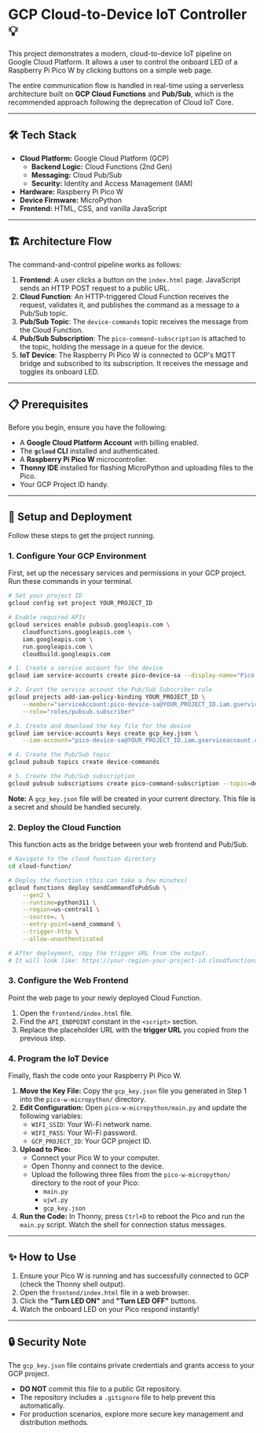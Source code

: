 

# GCP Cloud-to-Device IoT Controller 💡

This project demonstrates a modern, cloud-to-device IoT pipeline on Google Cloud Platform. It allows a user to control the onboard LED of a Raspberry Pi Pico W by clicking buttons on a simple web page.

The entire communication flow is handled in real-time using a serverless architecture built on **GCP Cloud Functions** and **Pub/Sub**, which is the recommended approach following the deprecation of Cloud IoT Core.

-----

## 🛠️ Tech Stack

  * **Cloud Platform:** Google Cloud Platform (GCP)
      * **Backend Logic:** Cloud Functions (2nd Gen)
      * **Messaging:** Cloud Pub/Sub
      * **Security:** Identity and Access Management (IAM)
  * **Hardware:** Raspberry Pi Pico W
  * **Device Firmware:** MicroPython
  * **Frontend:** HTML, CSS, and vanilla JavaScript

-----

## 🏗️ Architecture Flow

The command-and-control pipeline works as follows:

1.  **Frontend**: A user clicks a button on the `index.html` page. JavaScript sends an HTTP POST request to a public URL.
2.  **Cloud Function**: An HTTP-triggered Cloud Function receives the request, validates it, and publishes the command as a message to a Pub/Sub topic.
3.  **Pub/Sub Topic**: The `device-commands` topic receives the message from the Cloud Function.
4.  **Pub/Sub Subscription**: The `pico-command-subscription` is attached to the topic, holding the message in a queue for the device.
5.  **IoT Device**: The Raspberry Pi Pico W is connected to GCP's MQTT bridge and subscribed to its subscription. It receives the message and toggles its onboard LED.

-----

## 📋 Prerequisites

Before you begin, ensure you have the following:

  * A **Google Cloud Platform Account** with billing enabled.
  * The **`gcloud` CLI** installed and authenticated.
  * A **Raspberry Pi Pico W** microcontroller.
  * **Thonny IDE** installed for flashing MicroPython and uploading files to the Pico.
  * Your GCP Project ID handy.

-----

## 🚀 Setup and Deployment

Follow these steps to get the project running.

### 1\. Configure Your GCP Environment

First, set up the necessary services and permissions in your GCP project. Run these commands in your terminal.

```bash
# Set your project ID
gcloud config set project YOUR_PROJECT_ID

# Enable required APIs
gcloud services enable pubsub.googleapis.com \
    cloudfunctions.googleapis.com \
    iam.googleapis.com \
    run.googleapis.com \
    cloudbuild.googleapis.com

# 1. Create a service account for the device
gcloud iam service-accounts create pico-device-sa --display-name="Pico Device Service Account"

# 2. Grant the service account the Pub/Sub Subscriber role
gcloud projects add-iam-policy-binding YOUR_PROJECT_ID \
    --member="serviceAccount:pico-device-sa@YOUR_PROJECT_ID.iam.gserviceaccount.com" \
    --role="roles/pubsub.subscriber"

# 3. Create and download the key file for the device
gcloud iam service-accounts keys create gcp_key.json \
    --iam-account="pico-device-sa@YOUR_PROJECT_ID.iam.gserviceaccount.com"

# 4. Create the Pub/Sub topic
gcloud pubsub topics create device-commands

# 5. Create the Pub/Sub subscription
gcloud pubsub subscriptions create pico-command-subscription --topic=device-commands
```

**Note:** A `gcp_key.json` file will be created in your current directory. This file is a secret and should be handled securely.

### 2\. Deploy the Cloud Function

This function acts as the bridge between your web frontend and Pub/Sub.

```bash
# Navigate to the cloud function directory
cd cloud-function/

# Deploy the function (this can take a few minutes)
gcloud functions deploy sendCommandToPubSub \
    --gen2 \
    --runtime=python311 \
    --region=us-central1 \
    --source=. \
    --entry-point=send_command \
    --trigger-http \
    --allow-unauthenticated

# After deployment, copy the trigger URL from the output.
# It will look like: https://your-region-your-project-id.cloudfunctions.net/sendCommandToPubSub
```

### 3\. Configure the Web Frontend

Point the web page to your newly deployed Cloud Function.

1.  Open the `frontend/index.html` file.
2.  Find the `API_ENDPOINT` constant in the `<script>` section.
3.  Replace the placeholder URL with the **trigger URL** you copied from the previous step.

### 4\. Program the IoT Device

Finally, flash the code onto your Raspberry Pi Pico W.

1.  **Move the Key File:** Copy the `gcp_key.json` file you generated in Step 1 into the `pico-w-micropython/` directory.
2.  **Edit Configuration:** Open `pico-w-micropython/main.py` and update the following variables:
      * `WIFI_SSID`: Your Wi-Fi network name.
      * `WIFI_PASS`: Your Wi-Fi password.
      * `GCP_PROJECT_ID`: Your GCP project ID.
3.  **Upload to Pico:**
      * Connect your Pico W to your computer.
      * Open Thonny and connect to the device.
      * Upload the following three files from the `pico-w-micropython/` directory to the root of your Pico:
          * `main.py`
          * `ujwt.py`
          * `gcp_key.json`
4.  **Run the Code:** In Thonny, press `Ctrl+D` to reboot the Pico and run the `main.py` script. Watch the shell for connection status messages.

-----

## ✨ How to Use

1.  Ensure your Pico W is running and has successfully connected to GCP (check the Thonny shell output).
2.  Open the `frontend/index.html` file in a web browser.
3.  Click the **"Turn LED ON"** and **"Turn LED OFF"** buttons.
4.  Watch the onboard LED on your Pico respond instantly\!

-----

## 🔒 Security Note

The `gcp_key.json` file contains private credentials and grants access to your GCP project.

  * **DO NOT** commit this file to a public Git repository.
  * The repository includes a `.gitignore` file to help prevent this automatically.
  * For production scenarios, explore more secure key management and distribution methods.
